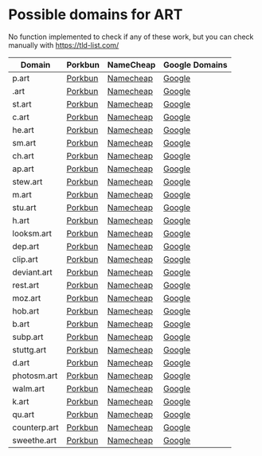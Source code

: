 # Possible domains for ART

No function implemented to check if any of these work, but you can check manually with https://tld-list.com/

| Domain | Porkbun | NameCheap | Google Domains |
|---|---|---|---|
| p.art | [Porkbun](https://porkbun.com/checkout/search?prb=e814663da1&tlds=&idnLanguage=&search=search&q=p.art) | [Namecheap](https://www.namecheap.com/domains/registration/results/?domain=p.art) | [Google](https://domains.google.com/registrar/search?searchTerm=p.art) |
| .art | [Porkbun](https://porkbun.com/checkout/search?prb=e814663da1&tlds=&idnLanguage=&search=search&q=.art) | [Namecheap](https://www.namecheap.com/domains/registration/results/?domain=.art) | [Google](https://domains.google.com/registrar/search?searchTerm=.art) |
| st.art | [Porkbun](https://porkbun.com/checkout/search?prb=e814663da1&tlds=&idnLanguage=&search=search&q=st.art) | [Namecheap](https://www.namecheap.com/domains/registration/results/?domain=st.art) | [Google](https://domains.google.com/registrar/search?searchTerm=st.art) |
| c.art | [Porkbun](https://porkbun.com/checkout/search?prb=e814663da1&tlds=&idnLanguage=&search=search&q=c.art) | [Namecheap](https://www.namecheap.com/domains/registration/results/?domain=c.art) | [Google](https://domains.google.com/registrar/search?searchTerm=c.art) |
| he.art | [Porkbun](https://porkbun.com/checkout/search?prb=e814663da1&tlds=&idnLanguage=&search=search&q=he.art) | [Namecheap](https://www.namecheap.com/domains/registration/results/?domain=he.art) | [Google](https://domains.google.com/registrar/search?searchTerm=he.art) |
| sm.art | [Porkbun](https://porkbun.com/checkout/search?prb=e814663da1&tlds=&idnLanguage=&search=search&q=sm.art) | [Namecheap](https://www.namecheap.com/domains/registration/results/?domain=sm.art) | [Google](https://domains.google.com/registrar/search?searchTerm=sm.art) |
| ch.art | [Porkbun](https://porkbun.com/checkout/search?prb=e814663da1&tlds=&idnLanguage=&search=search&q=ch.art) | [Namecheap](https://www.namecheap.com/domains/registration/results/?domain=ch.art) | [Google](https://domains.google.com/registrar/search?searchTerm=ch.art) |
| ap.art | [Porkbun](https://porkbun.com/checkout/search?prb=e814663da1&tlds=&idnLanguage=&search=search&q=ap.art) | [Namecheap](https://www.namecheap.com/domains/registration/results/?domain=ap.art) | [Google](https://domains.google.com/registrar/search?searchTerm=ap.art) |
| stew.art | [Porkbun](https://porkbun.com/checkout/search?prb=e814663da1&tlds=&idnLanguage=&search=search&q=stew.art) | [Namecheap](https://www.namecheap.com/domains/registration/results/?domain=stew.art) | [Google](https://domains.google.com/registrar/search?searchTerm=stew.art) |
| m.art | [Porkbun](https://porkbun.com/checkout/search?prb=e814663da1&tlds=&idnLanguage=&search=search&q=m.art) | [Namecheap](https://www.namecheap.com/domains/registration/results/?domain=m.art) | [Google](https://domains.google.com/registrar/search?searchTerm=m.art) |
| stu.art | [Porkbun](https://porkbun.com/checkout/search?prb=e814663da1&tlds=&idnLanguage=&search=search&q=stu.art) | [Namecheap](https://www.namecheap.com/domains/registration/results/?domain=stu.art) | [Google](https://domains.google.com/registrar/search?searchTerm=stu.art) |
| h.art | [Porkbun](https://porkbun.com/checkout/search?prb=e814663da1&tlds=&idnLanguage=&search=search&q=h.art) | [Namecheap](https://www.namecheap.com/domains/registration/results/?domain=h.art) | [Google](https://domains.google.com/registrar/search?searchTerm=h.art) |
| looksm.art | [Porkbun](https://porkbun.com/checkout/search?prb=e814663da1&tlds=&idnLanguage=&search=search&q=looksm.art) | [Namecheap](https://www.namecheap.com/domains/registration/results/?domain=looksm.art) | [Google](https://domains.google.com/registrar/search?searchTerm=looksm.art) |
| dep.art | [Porkbun](https://porkbun.com/checkout/search?prb=e814663da1&tlds=&idnLanguage=&search=search&q=dep.art) | [Namecheap](https://www.namecheap.com/domains/registration/results/?domain=dep.art) | [Google](https://domains.google.com/registrar/search?searchTerm=dep.art) |
| clip.art | [Porkbun](https://porkbun.com/checkout/search?prb=e814663da1&tlds=&idnLanguage=&search=search&q=clip.art) | [Namecheap](https://www.namecheap.com/domains/registration/results/?domain=clip.art) | [Google](https://domains.google.com/registrar/search?searchTerm=clip.art) |
| deviant.art | [Porkbun](https://porkbun.com/checkout/search?prb=e814663da1&tlds=&idnLanguage=&search=search&q=deviant.art) | [Namecheap](https://www.namecheap.com/domains/registration/results/?domain=deviant.art) | [Google](https://domains.google.com/registrar/search?searchTerm=deviant.art) |
| rest.art | [Porkbun](https://porkbun.com/checkout/search?prb=e814663da1&tlds=&idnLanguage=&search=search&q=rest.art) | [Namecheap](https://www.namecheap.com/domains/registration/results/?domain=rest.art) | [Google](https://domains.google.com/registrar/search?searchTerm=rest.art) |
| moz.art | [Porkbun](https://porkbun.com/checkout/search?prb=e814663da1&tlds=&idnLanguage=&search=search&q=moz.art) | [Namecheap](https://www.namecheap.com/domains/registration/results/?domain=moz.art) | [Google](https://domains.google.com/registrar/search?searchTerm=moz.art) |
| hob.art | [Porkbun](https://porkbun.com/checkout/search?prb=e814663da1&tlds=&idnLanguage=&search=search&q=hob.art) | [Namecheap](https://www.namecheap.com/domains/registration/results/?domain=hob.art) | [Google](https://domains.google.com/registrar/search?searchTerm=hob.art) |
| b.art | [Porkbun](https://porkbun.com/checkout/search?prb=e814663da1&tlds=&idnLanguage=&search=search&q=b.art) | [Namecheap](https://www.namecheap.com/domains/registration/results/?domain=b.art) | [Google](https://domains.google.com/registrar/search?searchTerm=b.art) |
| subp.art | [Porkbun](https://porkbun.com/checkout/search?prb=e814663da1&tlds=&idnLanguage=&search=search&q=subp.art) | [Namecheap](https://www.namecheap.com/domains/registration/results/?domain=subp.art) | [Google](https://domains.google.com/registrar/search?searchTerm=subp.art) |
| stuttg.art | [Porkbun](https://porkbun.com/checkout/search?prb=e814663da1&tlds=&idnLanguage=&search=search&q=stuttg.art) | [Namecheap](https://www.namecheap.com/domains/registration/results/?domain=stuttg.art) | [Google](https://domains.google.com/registrar/search?searchTerm=stuttg.art) |
| d.art | [Porkbun](https://porkbun.com/checkout/search?prb=e814663da1&tlds=&idnLanguage=&search=search&q=d.art) | [Namecheap](https://www.namecheap.com/domains/registration/results/?domain=d.art) | [Google](https://domains.google.com/registrar/search?searchTerm=d.art) |
| photosm.art | [Porkbun](https://porkbun.com/checkout/search?prb=e814663da1&tlds=&idnLanguage=&search=search&q=photosm.art) | [Namecheap](https://www.namecheap.com/domains/registration/results/?domain=photosm.art) | [Google](https://domains.google.com/registrar/search?searchTerm=photosm.art) |
| walm.art | [Porkbun](https://porkbun.com/checkout/search?prb=e814663da1&tlds=&idnLanguage=&search=search&q=walm.art) | [Namecheap](https://www.namecheap.com/domains/registration/results/?domain=walm.art) | [Google](https://domains.google.com/registrar/search?searchTerm=walm.art) |
| k.art | [Porkbun](https://porkbun.com/checkout/search?prb=e814663da1&tlds=&idnLanguage=&search=search&q=k.art) | [Namecheap](https://www.namecheap.com/domains/registration/results/?domain=k.art) | [Google](https://domains.google.com/registrar/search?searchTerm=k.art) |
| qu.art | [Porkbun](https://porkbun.com/checkout/search?prb=e814663da1&tlds=&idnLanguage=&search=search&q=qu.art) | [Namecheap](https://www.namecheap.com/domains/registration/results/?domain=qu.art) | [Google](https://domains.google.com/registrar/search?searchTerm=qu.art) |
| counterp.art | [Porkbun](https://porkbun.com/checkout/search?prb=e814663da1&tlds=&idnLanguage=&search=search&q=counterp.art) | [Namecheap](https://www.namecheap.com/domains/registration/results/?domain=counterp.art) | [Google](https://domains.google.com/registrar/search?searchTerm=counterp.art) |
| sweethe.art | [Porkbun](https://porkbun.com/checkout/search?prb=e814663da1&tlds=&idnLanguage=&search=search&q=sweethe.art) | [Namecheap](https://www.namecheap.com/domains/registration/results/?domain=sweethe.art) | [Google](https://domains.google.com/registrar/search?searchTerm=sweethe.art) |
